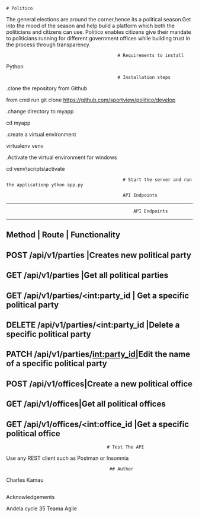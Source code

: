                                               
																																														
																																														# Politico
The general elections are around the corner,hence its a political season.Get into the mood of the season and help build a platform which both the politicians and citizens can use. Politico enables citizens give their mandate to politicians running for different government offices while building trust in the  process through transparency.

                                              # Requirements to install
 Python
 
                                              # Installation steps
.clone the repository from Github

from cmd run git clone https://github.com/sportview/politico/develop

.change directory to myapp

cd myapp

.create a virtual environment

 virtualenv venv

.Activate the virtual environment for windows
  
  cd venv\scripts\activate 
  
                                                # Start the server and run the applicationp ython app.py

                                                API Endpoints
---------------------------------------------------------------------------------------
                                                    API Endpoints
---------------------------------------------------------------------------------------
Method	|      Route	|      Functionality
---------------------------------------------------------------------------------------
POST	/api/v1/parties	 |Creates new political party
---------------------------------------------------------------------------------------
GET	/api/v1/parties 	|Get all political parties
---------------------------------------------------------------------------------------
GET	/api/v1/parties/<int:party_id	| Get a specific political party
---------------------------------------------------------------------------------------
DELETE	/api/v1/parties/<int:party_id |Delete a specific political party
---------------------------------------------------------------------------------------
PATCH	/api/v1/parties/<int:party_id>|Edit the name of a specific political party
---------------------------------------------------------------------------------------
POST	/api/v1/offices|Create a new political office
---------------------------------------------------------------------------------------
GET	/api/v1/offices|Get all political offices
---------------------------------------------------------------------------------------
GET	/api/v1/offices/<int:office_id	|Get a specific political office
---------------------------------------------------------------------------------------
 
                                          # Test The API 
Use any REST client such as Postman or Insomnia

                                           ## Author
Charles Kamau

## 
Acknowledgements

Andela cycle 35 Teama Agile
